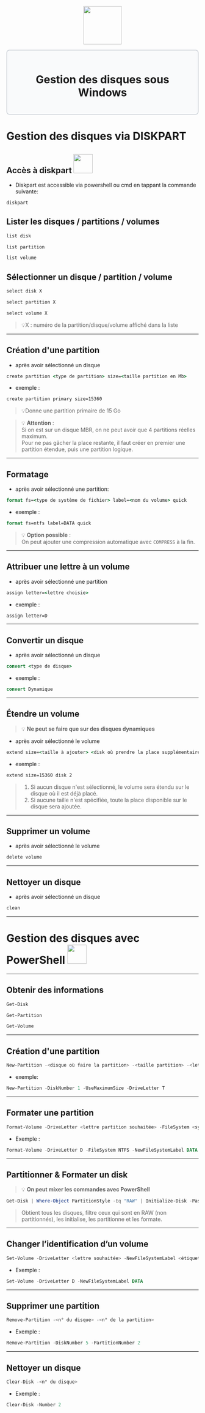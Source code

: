 <div align="center">
  <p align="center">
    <a href="#">
      <img src="https://cdn-icons-png.flaticon.com/512/3962/3962060.png" height="100px" />
    </a>
  </p>
</div>

<div style="border: 2px solid #d1d5db; padding: 20px; border-radius: 8px; background-color: #f9fafb;">
  <h1 align="center">Gestion des disques sous Windows</h1>
</div>

# **Gestion des disques via DISKPART**
## **Accès à diskpart <img src=https://i0.wp.com/www.techspace.fr/wp-content/uploads/2014/12/diskpart.png height="50px" />**

- Diskpart est accessible via powershell ou cmd en tappant la commande suivante:
```cmd
diskpart
```
## **Lister les disques / partitions / volumes**
```cmd
list disk
```
```cmd
list partition
```
```cmd
list volume
```
## Sélectionner un disque / partition / volume
```cmd
select disk X 
```
```cmd
select partition X 
```
```cmd
select volume X 
```
> 💡X : numéro de la partition/disque/volume affiché dans la liste

---

## Création d'une partition
- après avoir sélectionné un disque
```cmd
create partition <type de partition> size=<taille partition en Mb>
```
- exemple :
```cmd
create partition primary size=15360
```
> 💡Donne une partition primaire de 15 Go

> 💡 **Attention** :  
> Si on est sur un disque MBR, on ne peut avoir que 4 partitions réelles maximum.  
> Pour ne pas gâcher la place restante, il faut créer en premier une partition étendue, puis une partition logique.

---

## Formatage
- après avoir sélectionné une partition: 
```cmd
format fs=<type de système de fichier> label=<nom du volume> quick
```
- exemple :
```cmd
format fs=ntfs label=DATA quick
```
> 💡 **Option possible** :  
> On peut ajouter une compression automatique avec `COMPRESS` à la fin.

---

## Attribuer une lettre à un volume
- après avoir sélectionné une partition
```cmd
assign letter=<lettre choisie>
```
- exemple :
```cmd
assign letter=D
```
---

## Convertir un disque
- après avoir sélectionné un disque
```cmd
convert <type de disque>
```
- exemple :
```cmd
convert Dynamique
```

---

## Étendre un volume
> 💡 **Ne peut se faire que sur des disques dynamiques**
- après avoir sélectionné le volume
```cmd
extend size=<taille à ajouter> <disk où prendre la place supplémentaire>
```
- exemple :
```cmd
extend size=15360 disk 2 
```
> 1. Si aucun disque n'est sélectionné, le volume sera étendu sur le disque où il est déjà placé.
> 2. Si aucune taille n'est spécifiée, toute la place disponible sur le disque sera ajoutée.

---

## Supprimer un volume
- après avoir sélectionné le volume
```cmd
delete volume
```

---

## Nettoyer un disque
- après avoir sélectionné un disque
```cmd
clean
```
---
# **Gestion des disques avec PowerShell <img src="https://upload.wikimedia.org/wikipedia/commons/a/af/PowerShell_Core_6.0_icon.png" height="50px" />**
---

## Obtenir des informations
```powershell
Get-Disk
```
```powershell
Get-Partition
```
```powershell
Get-Volume
```
---

## Création d'une partition
```powershell
New-Partition -<disque où faire la partition> -<taille partition> -<lettre de la partition>
```
- exemple: 
```powershell
New-Partition -DiskNumber 1 -UseMaximumSize -DriveLetter T
```
---

## Formater une partition

```powershell
Format-Volume -DriveLetter <lettre partition souhaitée> -FileSystem <système de fichier> -NewFileSystemLabel <nom du volume>
```
- Exemple :
```powershell
Format-Volume -DriveLetter D -FileSystem NTFS -NewFileSystemLabel DATA
```

---

## Partitionner & Formater un disk
> 💡 **On peut mixer les commandes avec PowerShell**
```powershell
Get-Disk | Where-Object PartitionStyle -Eq "RAW" | Initialize-Disk -PassThru | New-Partition -AssignDriveLetter -UseMaximumSize | Format-Volume
```
> Obtient tous les disques, filtre ceux qui sont en RAW (non partitionnés), les initialise, les partitionne et les formate.

---

## Changer l’identification d’un volume
```powershell
Set-Volume -DriveLetter <lettre souhaitée> -NewFileSystemLabel <étiquette du volume>
```
- Exemple :
```powershell
Set-Volume -DriveLetter D -NewFileSystemLabel DATA
```
---

## Supprimer une partition
```powershell
Remove-Partition -<n° du disque> -<n° de la partition>
```
-  Exemple :
```powershell
Remove-Partition -DiskNumber 5 -PartitionNumber 2
```
---

## Nettoyer un disque
```powershell
Clear-Disk -<n° du disque>
```
- Exemple :
```powershell
Clear-Disk -Number 2
```

